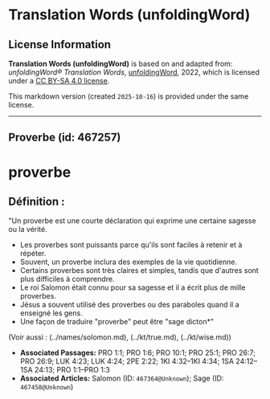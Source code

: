 # Translation Words (unfoldingWord)

## License Information

**Translation Words (unfoldingWord)** is based on and adapted from: _unfoldingWord® Translation Words_, [unfoldingWord](https://unfoldingword.org/utw), 2022, which is licensed under a [CC BY-SA 4.0 license](https://creativecommons.org/licenses/by-sa/4.0/legalcode.en).

This markdown version (created `2025-10-16`) is provided under the same license.



--------------------------------

## Proverbe (id: 467257)

proverbe
========

Définition :
------------

"Un proverbe est une courte déclaration qui exprime une certaine sagesse ou la vérité.

* Les proverbes sont puissants parce qu'ils sont faciles à retenir et à répéter.
* Souvent, un proverbe inclura des exemples de la vie quotidienne.
* Certains proverbes sont très claires et simples, tandis que d'autres sont plus difficiles à comprendre.
* Le roi Salomon était connu pour sa sagesse et il a écrit plus de mille proverbes.
* Jésus a souvent utilisé des proverbes ou des paraboles quand il a enseigné les gens.
* Une façon de traduire "proverbe" peut être "sage dicton\*"

(Voir aussi : (../names/solomon.md), (../kt/true.md), (../kt/wise.md))

* **Associated Passages:** PRO 1:1; PRO 1:6; PRO 10:1; PRO 25:1; PRO 26:7; PRO 26:9; LUK 4:23; LUK 4:24; 2PE 2:22; 1KI 4:32–1KI 4:34; 1SA 24:12–1SA 24:13; PRO 1:1–PRO 1:3
* **Associated Articles:** Salomon (ID: `467364@Unknown`); Sage (ID: `467458@Unknown`)

